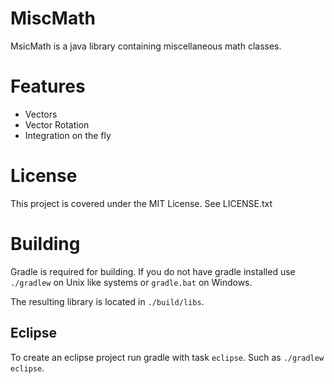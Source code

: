 
MiscMath
=============

MsicMath is a java library containing miscellaneous math classes.


# Features

* Vectors
* Vector Rotation
* Integration on the fly

# License

This project is covered under the MIT License.
See LICENSE.txt

# Building

Gradle is required for building. If you do not have gradle installed use `./gradlew` on Unix like systems or `gradle.bat` on Windows.

The resulting library is located in `./build/libs`.

## Eclipse

To create an eclipse project run gradle with task `eclipse`. Such as `./gradlew eclipse`. 

